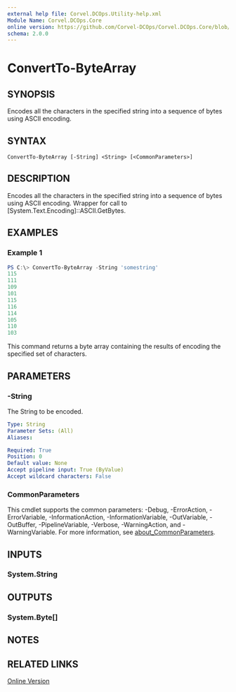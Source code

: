 ```yaml
---
external help file: Corvel.DCOps.Utility-help.xml
Module Name: Corvel.DCOps.Core
online version: https://github.com/Corvel-DCOps/Corvel.DCOps.Core/blob/main/Source/docs/ConvertTo-ByteArray.md
schema: 2.0.0
---
```


# ConvertTo-ByteArray

## SYNOPSIS
Encodes all the characters in the specified string into a sequence of bytes using ASCII encoding.

## SYNTAX

```
ConvertTo-ByteArray [-String] <String> [<CommonParameters>]
```

## DESCRIPTION
Encodes all the characters in the specified string into a sequence of bytes using ASCII encoding.
Wrapper for call to [System.Text.Encoding]::ASCII.GetBytes.

## EXAMPLES

### Example 1
```powershell
PS C:\> ConvertTo-ByteArray -String 'somestring'
115
111
109
101
115
116
114
105
110
103
```

This command returns a byte array containing the results of encoding the specified set of characters.

## PARAMETERS

### -String
The String to be encoded.

```yaml
Type: String
Parameter Sets: (All)
Aliases:

Required: True
Position: 0
Default value: None
Accept pipeline input: True (ByValue)
Accept wildcard characters: False
```

### CommonParameters
This cmdlet supports the common parameters: -Debug, -ErrorAction, -ErrorVariable, -InformationAction, -InformationVariable, -OutVariable, -OutBuffer, -PipelineVariable, -Verbose, -WarningAction, and -WarningVariable. For more information, see [about_CommonParameters](http://go.microsoft.com/fwlink/?LinkID=113216).

## INPUTS

### System.String

## OUTPUTS

### System.Byte[]

## NOTES

## RELATED LINKS

[Online Version](https://github.com/Corvel-DCOps/Corvel.DCOps.Core/blob/main/Source/docs/ConvertTo-ByteArray.md)